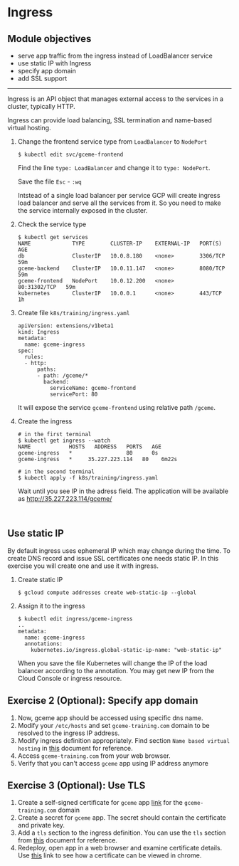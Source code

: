 Ingress
=======

Module objectives
-----------------

- serve app traffic from the ingress instead of LoadBalancer service
- use static IP with Ingress
- specify app domain
- add SSL support

---

Ingress is an API object that manages external access to the services in a cluster, typically HTTP.

Ingress can provide load balancing, SSL termination and name-based virtual hosting.

1. Change the frontend service type from `LoadBalancer` to `NodePort`

    ```
    $ kubectl edit svc/gceme-frontend
    ```

    Find the line `type: LoadBalancer` and change it to `type: NodePort`.

    Save the file `Esc` - `:wq`

    Intstead of a single load balancer per service GCP will create ingress load balancer and serve all the services from it. So you need to make the service internally exposed in the cluster.

1. Check the service type

    ```
    $ kubectl get services
    NAME             TYPE        CLUSTER-IP    EXTERNAL-IP   PORT(S)        AGE
    db               ClusterIP   10.0.8.180    <none>        3306/TCP       59m
    gceme-backend    ClusterIP   10.0.11.147   <none>        8080/TCP       59m
    gceme-frontend   NodePort    10.0.12.200   <none>        80:31302/TCP   59m
    kubernetes       ClusterIP   10.0.0.1      <none>        443/TCP        1h
    ```

1. Create file `k8s/training/ingress.yaml`

    ```
    apiVersion: extensions/v1beta1
    kind: Ingress
    metadata:
      name: gceme-ingress
    spec:
      rules:
      - http:
          paths:
          - path: /gceme/*
            backend:
              serviceName: gceme-frontend
              servicePort: 80
    ```

    It will expose the service `gceme-frontend` using relative path `/gceme`.

1. Create the ingress

    ```
    # in the first terminal
    $ kubectl get ingress --watch
    NAME            HOSTS   ADDRESS   PORTS   AGE
    gceme-ingress   *                 80      0s
    gceme-ingress   *     35.227.223.114   80    6m22s

    # in the second terminal
    $ kubectl apply -f k8s/training/ingress.yaml
    ```

    Wait until you see IP in the adress field. The application will be available as http://35.227.223.114/gceme/
    ```


Use static IP
-------------

By default ingress uses ephemeral IP which may change during the time. To create DNS record and issue SSL certificates one needs static IP. In this exercise you will create one and use it with ingress.

1. Create static IP

    ```
    $ gcloud compute addresses create web-static-ip --global
    ```

1. Assign it to the ingress

    ```
    $ kubectl edit ingress/gceme-ingress
    ..
    metadata:
      name: gceme-ingress
      annotations:
        kubernetes.io/ingress.global-static-ip-name: "web-static-ip"
    ```

    When you save the file Kubernetes will change the IP of the load balancer according to the annotation. You may get new IP from the Cloud Console or ingress resource.

Exercise 2 (Optional): Specify app domain
-----------------------------------------

1. Now, gceme app should be accessed using specific dns name.
1. Modify your `/etc/hosts` and set `gceme-training.com` domain to be resolved to the ingress IP address.
1. Modify ingress definition appropriately. Find section `Name based virtual hosting` in [this](https://kubernetes.io/docs/concepts/services-networking/ingress/#types-of-ingress) document for reference.
1. Access `gceme-training.com` from your web browser.
1. Verify that you can't access `gceme` app using IP address anymore

Exercise 3 (Optional): Use TLS
------------------------------

1. Create a self-signed certificate for `gceme` app [link](https://stackoverflow.com/questions/10175812/how-to-create-a-self-signed-certificate-with-openssl) for the `gceme-training.com` domain
1. Create a secret for `gceme` app. The secret should contain the certificate and private key.
1. Add a `tls` section to the ingress definition. You can use the `tls` section from [this](https://kubernetes.io/docs/concepts/services-networking/ingress/#types-of-ingress) document for reference.
1. Redeploy, open app in a web browser and examine certificate details. Use [this](https://www.ssl2buy.com/wiki/how-to-view-ssl-certificate-details-on-chrome-56) link to see how a certificate can be viewed in chrome.
